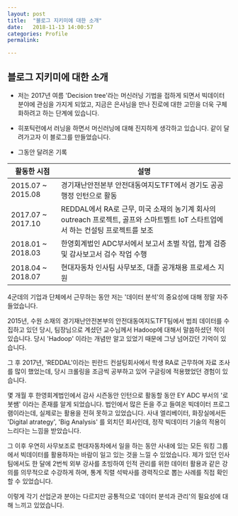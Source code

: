 ```yaml
---
layout: post
title:  "블로그 지키미에 대한 소개"
date:   2018-11-13 14:00:57
categories: Profile
permalink: 

---
```


## 블로그 지키미에 대한 소개

* 저는 2017년 여름 'Decision tree'라는 머신러닝 기법을 접하게 되면서 빅데이터 분야에 관심을 가지게 되었고, 지금은 은사님을 만나 진로에 대한 고민을 더욱 구체화하려고 하는 단계에 있습니다.

 * 히포틱런에서 러닝을 하면서 머신러닝에 대해 진지하게 생각하고 있습니다. 같이 달려가고자 이 블로그를 만들었습니다.
 
* 그동안 달려온 기록

활동한 시점     | 설명
-------- | ----
2015.07 ~ 2015.08 | 경기재난안전본부 안전대동여지도TFT에서 경기도 공공 행정 인턴으로 활동
2017.07 ~ 2017.10 | REDDAL에서 RA로 근무, 미국 소재의 농기계 회사의 outreach 프로젝트, 골프와 스마트벨트 IoT 스타트업에서 하는 컨설팅 프로젝트를 보조
2018.01 ~ 2018.03 | 한영회계법인 ADC부서에서 보고서 초벌 작업, 합계 검증 및 감사보고서 검수 작업 수행
2018.04 ~ 2018.07 | 현대자동차 인사팀 사무보조, 대졸 공개채용 프로세스 지원

4군데의 기업과 단체에서 근무하는 동안 저는 '데이터 분석'의 중요성에 대해 정말 자주 들었습니다.

2015년, 수원 소재의 경기재난안전본부의 안전대동여지도TFT팀에서 범죄 데이터를 수집하고 있던 당시, 팀장님으로 계셨던 교수님께서 Hadoop에 대해서 말씀하셨던 적이 있습니다. 당시 'Hadoop' 이라는 개념만 알고 있었기 때문에 그냥 넘어갔던 기억이 있습니다.

그 후 2017년, 'REDDAL'이라는 핀란드 컨설팅회사에서 학생 RA로 근무하며 자료 조사를 많이 했었는데, 당시 크롤링을 조금씩 공부하고 있어 구글링에 적용했었던 경험이 있습니다.

몇 개월 후 한영회계법인에서 감사 시즌동안 인턴으로 활동할 동안 EY ADC 부서의 '로봇쌤' 이라는 존재를 알게 되었습니다. 법인에서 많은 돈을 주고 들여온 빅데이터 프로그램이라는데, 실제로는 활용을 전혀 못하고 있었습니다. 사내 엘리베이터, 화장실에서든 'Digital atrategy', 'Big Analysis' 를 외치던 회사인데, 정작 빅데이터 기술의 적용이 느리다는 느낌을 받았습니다.

그 이후 우연히 사무보조로 현대자동차에서 일을 하는 동안 사내에 있는 모든 워킹 그룹에서 빅데이터를 활용하자는 바람이 일고 있는 것을 느낄 수 있었습니다. 제가 있던 인사팀에서도 한 달에 2번씩 외부 강사를 초빙하여 인적 관리를 위한 데이터 활용과 같은 강의를 의무적으로 수강하게 하며, 통계 직렬 석박사를 경력직으로 뽑는 사례를 직접 확인할 수 있었습니다.

이렇게 각기 산업군과 분야는 다르지만 공통적으로 '데이터 분석과 관리'의 필요성에 대해 느끼고 있었습니다.
